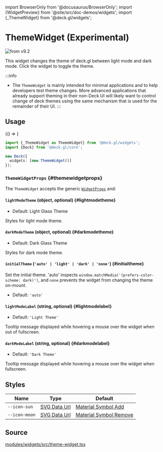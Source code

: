 import BrowserOnly from '@docusaurus/BrowserOnly';
import {WidgetPreview} from '@site/src/doc-demos/widgets';
import {_ThemeWidget} from '@deck.gl/widgets';

# ThemeWidget (Experimental)

<img src="https://img.shields.io/badge/from-v9.2-green.svg?style=flat-square" alt="from v9.2" />

This widget changes the theme of deck.gl between light mode and dark mode. Click the widget to toggle the theme.

:::info

- The `ThemeWidget` is mainly intended for minimal applications and to help developers test theme changes. More advanced applications that already support theming in their non-Deck UI will likely want to control change of deck themes using the same mechanism that is used for the remainder of their UI.
:::

## Usage

<BrowserOnly>{() => <WidgetPreview cls={_ThemeWidget}/>}</BrowserOnly>

```ts
import {_ThemeWidget as ThemeWidget} from '@deck.gl/widgets';
import {Deck} from '@deck.gl/core';

new Deck({
  widgets: [new ThemeWidget()]
});
```

### `ThemeWidgetProps` {#themewidgetprops}

The `ThemeWidget` accepts the generic [`WidgetProps`](../core/widget.md#widgetprops) and:

#### `lightModeTheme` (object, optional) {#lightmodetheme}

* Default: Light Glass Theme

Styles for light mode theme.

#### `darkModeTheme` (object, optional) {#darkmodetheme}

* Default: Dark Glass Theme

Styles for dark mode theme.

#### `initialTheme` (`'auto' | 'light' | 'dark' | 'none'`) {#initialtheme}

Set the initial theme. 'auto' inspects `window.matchMedia('(prefers-color-scheme: dark)')`, and `none` prevents the widget from changing the theme on-mount.
* Default: `'auto'`


#### `lightModeLabel` (string, optional) {#lightmodelabel}

* Default: `'Light Theme'`

Tooltip message displayed while hovering a mouse over the widget when out of fullscreen.

#### `darkModeLabel` (string, optional) {#darkmodelabel}

* Default: `'Dark Theme'`

Tooltip message displayed while hovering a mouse over the widget when fullscreen.

## Styles

| Name          | Type                     | Default                                 |
| ------------- | ------------------------ | --------------------------------------- |
| `--icon-sun`  | [SVG Data Url][data_url] | [Material Symbol Add][icon_sun_url]     |
| `--icon-moon` | [SVG Data Url][data_url] | [Material Symbol Remove][icon_moon_url] |

[data_url]: https://developer.mozilla.org/en-US/docs/Web/CSS/url#using_a_data_url
[icon_sun_url]: https://fonts.google.com/icons?selected=Material+Symbols+Rounded:add:FILL@0;wght@600;GRAD@0;opsz@40
[icon_moon_url]: https://fonts.google.com/icons?selected=Material+Symbols+Rounded:remove:FILL@0;wght@600;GRAD@0;opsz@40

## Source

[modules/widgets/src/theme-widget.tsx](https://github.com/visgl/deck.gl/tree/master/modules/widgets/src/theme-widget.tsx)